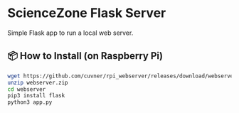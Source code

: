 # ScienceZone Flask Server

Simple Flask app to run a local web server.

## 📦 How to Install (on Raspberry Pi)

```bash
wget https://github.com/cuvner/rpi_webserver/releases/download/webserver/webserver.zip
unzip webserver.zip
cd webserver
pip3 install flask
python3 app.py
```
